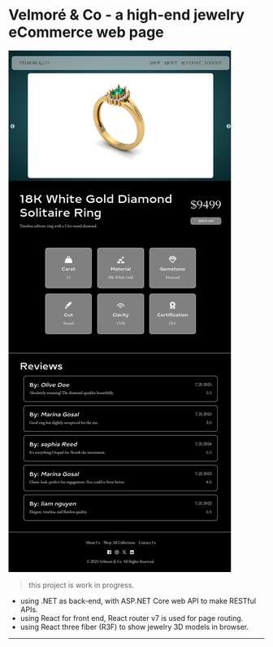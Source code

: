 # Velmoré & Co - a high-end jewelry eCommerce web page

![screenshot](pics/screenshot.png)

> this project is work in progress.

- using .NET as back-end, with ASP.NET Core web API to make RESTful APIs.
- using React for front end, React router v7 is used for page routing.
- using React three fiber (R3F) to show jewelry 3D models in browser.

---
